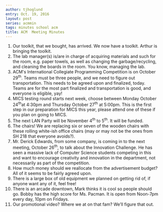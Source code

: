 ```yaml
---
author: tjhoglund
entry: Oct. 19, 2016
layout: post
series: acmmin
tags: minutes school acm
title: ACM  Meeting Minutes
---
```


1. Our toolkit, that we bought, has arrived. We now have a toolkit. Arthur is
   bringing the toolkit.
2. The lab manager(s) is/are in charge of acquiring materials and such for the
   room, e.g. paper towels, as well as changing the garbage/recycling, and
   cleaning the boards in the room. You know, managing the lab.
3. ACM's International Collegiate Programming Competition is on October
   29<sup>th</sup>. Teams must be three people, and we need to figure out
   transportation. This needs to be agreed upon and finalized, today. Teams are
   for the most part finalized and transportation is good, and everyone is
   eligible, yay!
4. MICS testing round starts next week, choose between Monday October
   24<sup>th</sup>at 4:30pm and Thursday October 27<sup>th</sup> at 5:00pm. This
   is the first step in our preparation for MICS this year, please attend one of
   these if you plan on going to MICS.
5. The next LAN Party will be November 4<sup>th</sup> to 5<sup>th</sup>. It will
   be funded.
6. The chairs! We are replacing six or seven of the wooden chairs with these
   rolling white-ish office chairs (may or may not be the ones from SH 218 that
   everyone avoids?).
7. Mr. Derick Edwards, from some company, is coming in to the next meeting,
   October 26<sup>th</sup>, to talk about the Innovation Challenge. He has seen
   a massive lack of Computer Science students competing in this and want to
   encourage creativity and innovation in the department, not necessarily as
   part of the competition.
8. How much money should we reallocate from the advertisement budget? All of it
   seems to be fairly agreed upon.
9. There is a large box of old equipment we planned on getting rid of, if anyone
   want any of it, feel free!
10. There is an arcade downtown, Mark thinks it is cool so people should go.
    Bobby has the high score for Ms. Pacman. It is open from Noon-7pm every day,
    10pm on Fridays.
11. Our promotional video? Where we at on that fam? We’ll figure that out.
